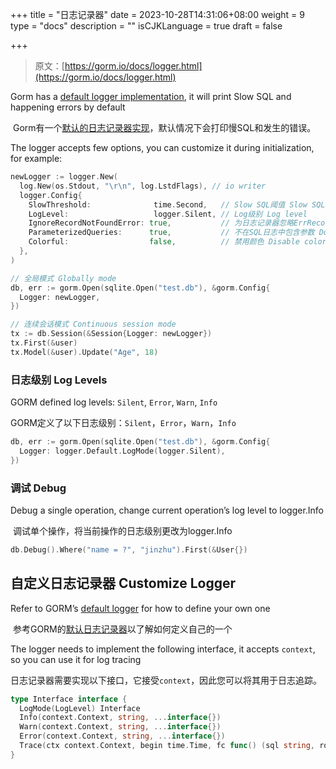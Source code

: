 +++
title = "日志记录器"
date = 2023-10-28T14:31:06+08:00
weight = 9
type = "docs"
description = ""
isCJKLanguage = true
draft = false

+++

> 原文：[https://gorm.io/docs/logger.html](https://gorm.io/docs/logger.html)

Gorm has a [default logger implementation](https://github.com/go-gorm/gorm/blob/master/logger/logger.go), it will print Slow SQL and happening errors by default

​	Gorm有一个[默认的日志记录器实现](https://github.com/go-gorm/gorm/blob/master/logger/logger.go)，默认情况下会打印慢SQL和发生的错误。

The logger accepts few options, you can customize it during initialization, for example:

``` go
newLogger := logger.New(
  log.New(os.Stdout, "\r\n", log.LstdFlags), // io writer
  logger.Config{
    SlowThreshold:              time.Second,   // Slow SQL阈值 Slow SQL threshold
    LogLevel:                   logger.Silent, // Log级别 Log level
    IgnoreRecordNotFoundError: true,           // 为日志记录器忽略ErrRecordNotFound错误 Ignore ErrRecordNotFound error for logger
    ParameterizedQueries:      true,           // 不在SQL日志中包含参数 Don't include params in the SQL log
    Colorful:                  false,          // 禁用颜色 Disable color
  },
)

// 全局模式 Globally mode
db, err := gorm.Open(sqlite.Open("test.db"), &gorm.Config{
  Logger: newLogger,
})

// 连续会话模式 Continuous session mode
tx := db.Session(&Session{Logger: newLogger})
tx.First(&user)
tx.Model(&user).Update("Age", 18)
```

### 日志级别 Log Levels

GORM defined log levels: `Silent`, `Error`, `Warn`, `Info`

​	GORM定义了以下日志级别：`Silent`，`Error`，`Warn`，`Info`

``` go
db, err := gorm.Open(sqlite.Open("test.db"), &gorm.Config{
  Logger: logger.Default.LogMode(logger.Silent),
})
```

### 调试 Debug

Debug a single operation, change current operation’s log level to logger.Info

​	调试单个操作，将当前操作的日志级别更改为logger.Info

``` go
db.Debug().Where("name = ?", "jinzhu").First(&User{})
```

## 自定义日志记录器 Customize Logger

Refer to GORM’s [default logger](https://github.com/go-gorm/gorm/blob/master/logger/logger.go) for how to define your own one

​	参考GORM的[默认日志记录器](https://github.com/go-gorm/gorm/blob/master/logger/logger.go)以了解如何定义自己的一个

The logger needs to implement the following interface, it accepts `context`, so you can use it for log tracing

​	日志记录器需要实现以下接口，它接受`context`，因此您可以将其用于日志追踪。

``` go
type Interface interface {
  LogMode(LogLevel) Interface
  Info(context.Context, string, ...interface{})
  Warn(context.Context, string, ...interface{})
  Error(context.Context, string, ...interface{})
  Trace(ctx context.Context, begin time.Time, fc func() (sql string, rowsAffected int64), err error)
}
```